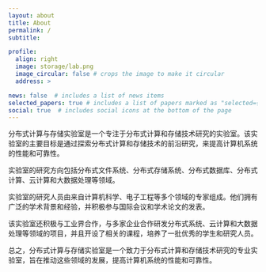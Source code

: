 ```yaml
---
layout: about
title: About
permalink: /
subtitle: 

profile:
  align: right
  image: storage/lab.png
  image_circular: false # crops the image to make it circular
  address: >

news: false  # includes a list of news items
selected_papers: true # includes a list of papers marked as "selected={true}"
social: true  # includes social icons at the bottom of the page
---
```


分布式计算与存储实验室是一个专注于分布式计算和存储技术研究的实验室。该实验室的主要目标是通过探索分布式计算和存储技术的前沿研究，来提高计算机系统的性能和可靠性。

实验室的研究方向包括分布式文件系统、分布式存储系统、分布式数据库、分布式计算、云计算和大数据处理等领域。

实验室的研究人员由来自计算机科学、电子工程等多个领域的专家组成。他们拥有广泛的学术背景和经验，并积极参与国际会议和学术论文的发表。

该实验室还积极与工业界合作，与多家企业合作研发分布式系统、云计算和大数据处理等领域的项目，并且开设了相关的课程，培养了一批优秀的学生和研究人员。

总之，分布式计算与存储实验室是一个致力于分布式计算和存储技术研究的专业实验室，旨在推动这些领域的发展，提高计算机系统的性能和可靠性。
